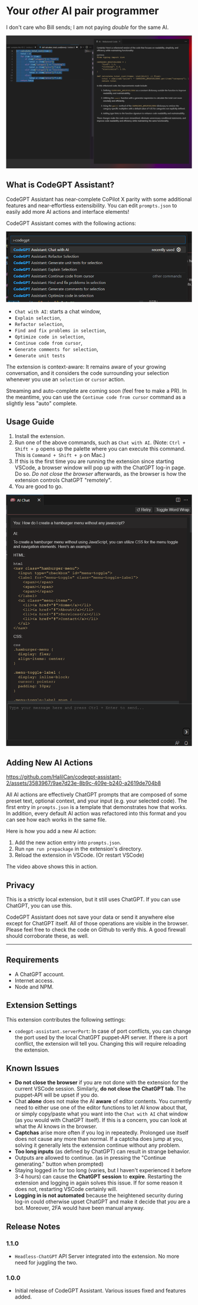 # Your *other* AI pair programmer

I don't care who Bill sends; I am not paying *double* for the same AI.

![CodeGPT Assistant Refactor Screenshot](https://github.com/HalilCan/codeGPT-assistant-extension/blob/main/media/screenshots/refactor.png?raw=true)

## What is CodeGPT Assistant?

CodeGPT Assistant has near-complete CoPilot X parity with some additional features and near-effortless extensibility. You can edit `prompts.json` to easily add more AI actions and interface elements!

CodeGPT Assistant comes with the following actions:

![CodeGPT Assistant Command Palette Screenshot](https://github.com/HalilCan/codeGPT-assistant-extension/blob/main/media/screenshots/command-palette.png?raw=true)

* `Chat with AI`: starts a chat window,
* `Explain selection`,
* `Refactor selection`,
* `Find and fix problems in selection`,
* `Optimize code in selection`,
* `Continue code from cursor`,
* `Generate comments for selection`,
* `Generate unit tests`

The extension is context-aware: It remains aware of your growing conversation, and it considers the code surrounding your selection whenever you use an `selection` or `cursor` action.

Streaming and auto-complete are coming soon (feel free to make a PR). In the meantime, you can use the `Continue code from cursor` command as a slightly less "auto" complete.

## Usage Guide

1. Install the extension.
2. Run one of the above commands, such as `Chat with AI`. (Note: `Ctrl + Shift + p` opens up the palette where you can execute this command. This is `Command + Shift + p` on Mac.)
3. If this is the first time you are running the extension since starting VSCode, a browser window will pop up with the ChatGPT log-in page. Do so. *Do not close the browser* afterwards, as the browser is how the extension controls ChatGPT "remotely".
4. You are good to go.

![CodeGPT Assistant Chat Screen Screenshot](https://github.com/HalilCan/codeGPT-assistant-extension/blob/main/media/screenshots/chat-screen.png?raw=true)

## Adding New AI Actions

https://github.com/HalilCan/codegpt-assistant-2/assets/3583967/9ae7d23e-8b9c-409e-b240-a2619de704b8

All AI actions are effectively ChatGPT prompts that are composed of some preset text, optional context, and your input (e.g. your selected code). The first entry in `prompts.json` is a template that demonstrates how that works. In addition, every default AI action was refactored into this format and you can see how each works in the same file.

Here is how you add a new AI action:

1. Add the new action entry into `prompts.json`.
2. Run `npm run prepackage` in the extension's directory. 
3. Reload the extension in VSCode. (Or restart VSCode)

The video above shows this in action.

## Privacy

This is a strictly local extension, but it still uses ChatGPT. If you can use ChatGPT, you can use this.

CodeGPT Assistant does not save your data or send it anywhere else except for ChatGPT itself. All of those operations are visible in the browser. Please feel free to check the code on Github to verify this. A good firewall should corroborate these, as well.

---

## Requirements

* A ChatGPT account.
* Internet access.
* Node and NPM.

## Extension Settings

This extension contributes the following settings:

* `codegpt-assistant.serverPort`: In case of port conflicts, you can change the port used by the local ChatGPT puppet-API server. If there *is* a port conflict, the extension will tell you. Changing this will require reloading the extension.

## Known Issues

* **Do not close the browser** if you are not done with the extension for the current VSCode session. Similarly, **do not close the ChatGPT tab**. The puppet-API will be upset if you do.
* Chat **alone** does not make the AI **aware** of editor contents. You currently need to either use one of the editor functions to let AI know about that, or simply copy/paste what you want into the `Chat with AI` chat window (as you would with ChatGPT itself). If this is a concern, you can look at what the AI knows in the browser.
* **Captchas** arise more often if you log in repeatedly. Prolonged use itself does not cause any more than normal. If a captcha does jump at you, solving it generally lets the extension continue without any problem.
* **Too long inputs** (as defined by ChatGPT) can result in strange behavior.
* Outputs are allowed to continue. (as in pressing the "Continue generating." button when prompted)
* Staying logged in for too long (varies, but I haven't experienced it before 3-4 hours) can cause the **ChatGPT session** to **expire**. Restarting the extension and logging in again solves this issue. If for some reason it does not, restarting VSCode certainly will.
* **Logging in is not automated** because the heightened security during log-in could otherwise upset ChatGPT and make it decide that *you* are a bot. Moreover, 2FA would have been manual anyway.

## Release Notes

### 1.1.0

* `Headless-ChatGPT` API Server integrated into the extension. No more need for juggling the two.

### 1.0.0

* Initial release of CodeGPT Assistant. Various issues fixed and features added.
